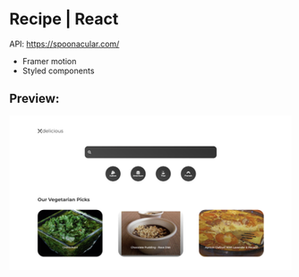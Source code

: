 # Recipe | React

API: https://spoonacular.com/  

- Framer motion
- Styled components

## Preview:  

![Preview image](preview.png)